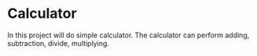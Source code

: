 # Calculator
In this project will do simple calculator.
The calculator can perform adding, subtraction, divide, multiplying.


